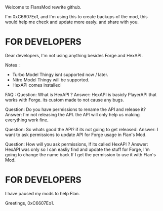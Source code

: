 Welcome to FlansMod rewrite github.

I'm 0xC6607Eo1, and I'm using this to create backups of the mod, this would help me check and update more easly.
and share with you.

# FOR DEVELOPERS #
Dear developers, I'm not using anything besides Forge and HexAPI.

Notes :
+ Turbo Model Thingy isnt supported now / later.
+ Nitro Model Thingy will be supported.
+ HexAPI comes installed

FAQ :
Question: What is HexAPI ?
Answer: HexAPI is basicly PlayerAPI that works with Forge. its custom made to not cause any bugs.

Question: Do you have permissions to rename the API and release it?
Answer: I'm not releasing the API. the API will only help us making everything work fine.

Question: So whats good the API? if its not going to get released.
Answer: I want to ask permissions to update API for Forge usage in Flan's Mod.

Question: How will you ask permissions, If its called HexAPI ?
Answer: HexAPI was only so I can easliy find and update the stuff for Forge, I'm going to change the name back If I get the permission to use it with Flan's Mod.

# FOR DEVELOPERS #

I have paused my mods to help Flan.

Greetings, 0xC6607Eo1.